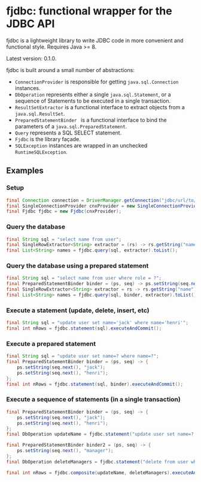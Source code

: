 # fjdbc: functional wrapper for the JDBC API

fjdbc is a lightweight library to write JDBC code in more convenient and functional style.
Requires Java >= 8.

Latest version: 0.1.0.

fjdbc is built around a small number of abstractions:
* ```ConnectionProvider``` is responsible for getting ```java.sql.Connection``` instances.
* ```DbOperation``` represents either a single ```java.sql.Statement```, or a sequence of Statements to be executed in a single transaction.
* ```ResultSetExtractor``` is a functional interface to extract objects from a ```java.sql.ResultSet```.
* ```PreparedStatementBinder ``` is a functional interface to bind the parameters of a ```java.sql.PreparedStatement```.
* ```Query``` represents a SQL SELECT statement.
* ```Fjdbc``` is the library façade.
* ```SQLException``` instances are wrapped in an unchecked ```RuntimeSQLException```.

## Examples
### Setup
```java
final Connection connection = DriverManager.getConnection("jdbc/url/to/database");
final SingleConnectionProvider cnxProvider = new SingleConnectionProvider(connection);
final Fjdbc fjdbc = new Fjdbc(cnxProvider);
```

### Query the database
```java
final String sql = "select name from user";
final SingleRowExtractor<String> extractor = (rs) -> rs.getString("name");
final List<String> names = fjdbc.query(sql, extractor).toList();
```

### Query the database using a prepared statement
```java
final String sql = "select name from user where role = ?";
final PreparedStatementBinder binder = (ps, seq) -> ps.setString(seq.next(), "grunt");
final SingleRowExtractor<String> extractor = rs -> rs.getString("name");
final List<String> names = fjdbc.query(sql, binder, extractor).toList();
```

### Execute a statement (update, delete, insert, etc)
```java
final String sql = "update user set name='jack' where name='henri'";
final int nRows = fjdbc.statement(sql).executeAndCommit();
```

### Execute a prepared statement
```java
final String sql = "update user set name=? where name=?";
final PreparedStatementBinder binder = (ps, seq) -> {
	ps.setString(seq.next(), "jack");
	ps.setString(seq.next(), "henri");
};
final int nRows = fjdbc.statement(sql, binder).executeAndCommit();
```

### Execute a sequence of statements (in a single transaction)
```java
final PreparedStatementBinder binder = (ps, seq) -> {
	ps.setString(seq.next(), "jack");
	ps.setString(seq.next(), "henri");
};
final DbOperation updateName = fjdbc.statement("update user set name=? where name=?", binder);

final PreparedStatementBinder binder2 = (ps, seq) -> {
	ps.setString(seq.next(), "manager");
};
final DbOperation deleteManagers = fjdbc.statement("delete from user where role=?", binder2);

final int nRows = fjdbc.composite(updateName, deleteManagers).executeAndCommit();
```
